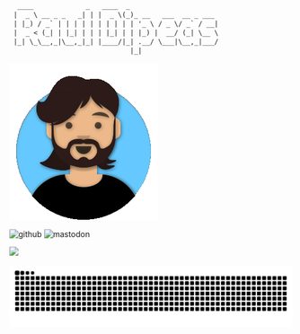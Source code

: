```
  ____             _   ____  _                      
 |  _ \ __ _ _   _| | |  _ \(_)_ __   ___  __ _ ___ 
 | |_) / _` | | | | | | | | | | '_ \ / _ \/ _` / __|
 |  _ < (_| | |_| | | | |_| | | |_) |  __/ (_| \__ \
 |_| \_\__,_|\__,_|_| |____/|_| .__/ \___|\__,_|___/
                              |_|
```
[![](avatar.gif)](https://rauldipeas.surge.sh)

![github](https://img.shields.io/github/followers/rauldipeas?label=GitHub&logo=github&style=for-the-badge) ![mastodon](https://img.shields.io/mastodon/follow/001202480?color=6263fd&domain=https%3A%2F%2Fmastodon.social&label=Mastodon&logo=mastodon&style=for-the-badge)

![](https://github-readme-stats.vercel.app/api?username=rauldipeas&show_icons=true&theme=transparent&hide_border=true&hide_title=true&locale=pt-br)

<picture>
  <source media="(prefers-color-scheme: dark)" srcset="https://github.com/rauldipeas/rauldipeas/blob/snake/snake-dark.svg"/>
  <source media="(prefers-color-scheme: light)" srcset="https://github.com/rauldipeas/rauldipeas/blob/snake/snake.svg"/>
  <img alt="snake" src="https://github.com/rauldipeas/rauldipeas/blob/snake/snake.svg" />
</picture>
